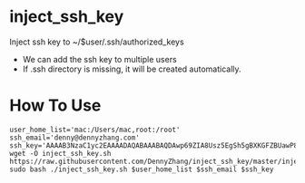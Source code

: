 # inject_ssh_key
Inject ssh key to ~/$user/.ssh/authorized_keys
- We can add the ssh key to multiple users
- If .ssh directory is missing, it will be created automatically.

How To Use
==========
```
user_home_list='mac:/Users/mac,root:/root'
ssh_email='denny@dennyzhang.com'
ssh_key='AAAAB3NzaC1yc2EAAAADAQABAAABAQDAwp69ZIA8Usz5EgSh5gBXKGFZBUawP8nDSgZVW6Vl/+NDhij5Eo5BePYvUaxg/5aFxrxROOyLGE9xhNBk7PP49Iz1pqO9T/QNSIiuuvQ/Xhpvb4OQfD5xr6l4t/9gLf+OYGvaFHf/xzMnc9cKzZ+azLlDHbeewu1GMI/XNFWo4VWAsH+6xM8VIpdJSaR7alJn/W6dmyRBbk0uS3Yut63jVFk4zalAzXquU0BX1ne+DLB/LW8ZanN5PWECabSi4dXYLfxC2rDhDcQdXU3MwV5b7TtR5rFoNS8IGcyHoeq5tasAtAAaD2sEzyJbllAfFsNyxNQ+Yh8935HcWqx2/T0r'
wget -O inject_ssh_key.sh  https://raw.githubusercontent.com/DennyZhang/inject_ssh_key/master/inject_ssh_key.sh
sudo bash ./inject_ssh_key.sh $user_home_list $ssh_email $ssh_key
```

